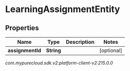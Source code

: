 # LearningAssignmentEntity


## Properties

| Name | Type | Description | Notes |
| ------------ | ------------- | ------------- | ------------- |
| **assignmentId** | **String** |  |  [optional] |




_com.mypurecloud.sdk.v2:platform-client-v2:215.0.0_
